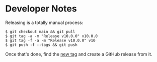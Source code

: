 # Developer Notes

Releasing is a totally manual process:

```
$ git checkout main && git pull
$ git tag -a -m "Release v10.0.0" v10.0.0
$ git tag -f -a -m "Release v10.0.0" v10
$ git push -f --tags && git push
```

Once that's done, find the [new tag](https://github.com/pronovic/gha-shared-workflows/tags) and create a GitHub release from it.

